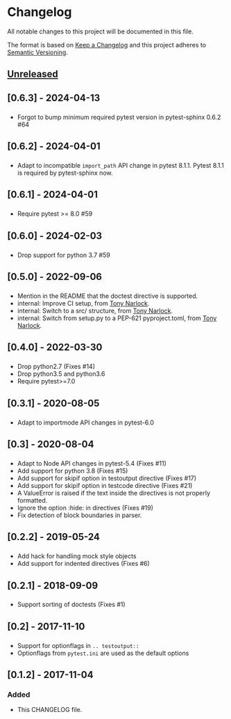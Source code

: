 # Changelog
All notable changes to this project will be documented in this file.

The format is based on [Keep a Changelog](http://keepachangelog.com/en/1.0.0/)
and this project adheres to [Semantic Versioning](http://semver.org/spec/v2.0.0.html).

## [Unreleased]
###

## [0.6.3] - 2024-04-13
###
 - Forgot to bump minimum required pytest version in pytest-sphinx 0.6.2 #64

## [0.6.2] - 2024-04-01
###
 - Adapt to incompatible `import_path` API change in pytest 8.1.1. Pytest 8.1.1 is
   required by pytest-sphinx now.

## [0.6.1] - 2024-04-01
###
 - Require pytest >= 8.0 #59

## [0.6.0] - 2024-02-03
###
 - Drop support for python 3.7 #59

## [0.5.0] - 2022-09-06
###
 - Mention in the README that the doctest directive is supported.
 - internal: Improve CI setup, from [Tony
   Narlock](https://www.git-pull.com).
 - internal: Switch to a src/ structure, from [Tony
   Narlock](https://www.git-pull.com).
 - internal: Switch from setup.py to a PEP-621 pyproject.toml, from
   [Tony Narlock](https://www.git-pull.com).

## [0.4.0] - 2022-03-30
###
 - Drop python2.7 (Fixes #14)
 - Drop python3.5 and python3.6
 - Require pytest>=7.0

## [0.3.1] - 2020-08-05
###
- Adapt to importmode API changes in pytest-6.0

## [0.3] - 2020-08-04
###
- Adapt to Node API changes in pytest-5.4 (Fixes #11)
- Add support for python 3.8 (Fixes #15)
- Add support for skipif option in testoutput directive (Fixes #17)
- Add support for skipif option in testcode directive (Fixes #21)
- A ValueError is raised if the text inside the directives is not properly
  formatted.
- Ignore the option :hide: in directives (Fixes #19)
- Fix detection of block boundaries in parser.

## [0.2.2] - 2019-05-24
###
- Add hack for handling mock style objects
- Add support for indented directives (Fixes #6)

## [0.2.1] - 2018-09-09
###
- Support sorting of doctests (Fixes #1)

## [0.2] - 2017-11-10
###
- Support for optionflags in `.. testoutput::`
- Optionflags from `pytest.ini` are used as the default options

## [0.1.2] - 2017-11-04
### Added
- This CHANGELOG file.

[Unreleased]: https://github.com/olivierlacan/keep-a-changelog/compare/v0.1.2...HEAD
